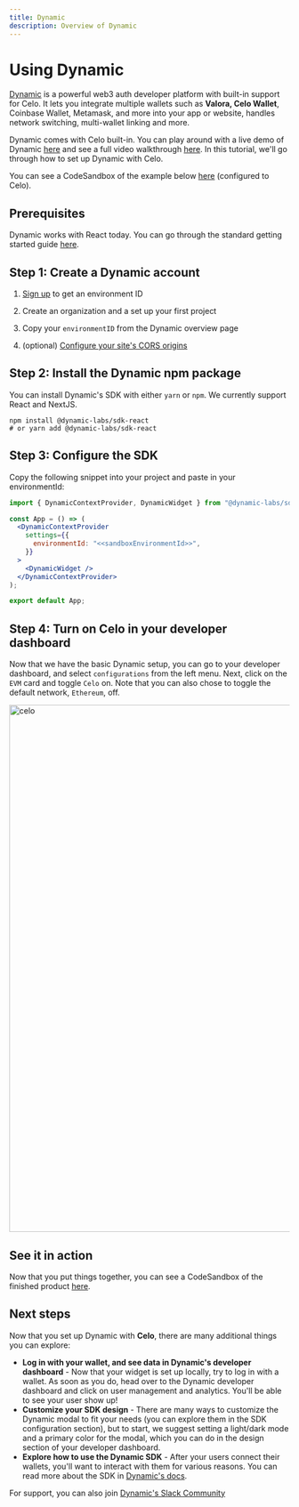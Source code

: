 ```yaml
---
title: Dynamic
description: Overview of Dynamic
---
```


# Using Dynamic

[Dynamic](https://www.dynamic.xyz/) is a powerful web3 auth developer platform with built-in support for Celo. It lets you integrate multiple wallets such as **Valora, Celo Wallet**, Coinbase Wallet, Metamask, and more into your app or website, handles network switching, multi-wallet linking and more.

Dynamic comes with Celo built-in. You can play around with a live demo of Dynamic [here](https://demo.dynamic.xyz/) and see a full video walkthrough [here](https://www.dynamic.xyz/product-walkthrough). In this tutorial, we'll go through how to set up Dynamic with Celo.

You can see a CodeSandbox of the example below [here](https://shv1y7.csb.app/) (configured to Celo).

## Prerequisites

Dynamic works with React today. You can go through the standard getting started guide [here](https://docs.dynamic.xyz/docs/getting-started-with-dynamic).

## Step 1: Create a Dynamic account

1. [Sign up](https://app.dynamic.xyz) to get an environment ID

2. Create an organization and a set up your first project

3. Copy your `environmentID` from the Dynamic overview page

4. (optional) <a href="doc:security" target="_blank"> Configure your site's CORS origins</a>

## Step 2: Install the Dynamic npm package

You can install Dynamic's SDK with either `yarn` or `npm`. We currently support React and NextJS.

```shell
npm install @dynamic-labs/sdk-react
# or yarn add @dynamic-labs/sdk-react
```

## Step 3: Configure the SDK

Copy the following snippet into your project and paste in your environmentId:

```jsx
import { DynamicContextProvider, DynamicWidget } from "@dynamic-labs/sdk-react";

const App = () => (
  <DynamicContextProvider
    settings={{
      environmentId: "<<sandboxEnvironmentId>>",
    }}
  >
    <DynamicWidget />
  </DynamicContextProvider>
);

export default App;
```

## Step 4: Turn on Celo in your developer dashboard

Now that we have the basic Dynamic setup, you can go to your developer dashboard, and select `configurations` from the left menu. Next, click on the `EVM` card and toggle `Celo` on. Note that you can also chose to toggle the default network, `Ethereum`, off.

<img width="948" alt="celo" src="https://user-images.githubusercontent.com/1596208/233650336-6d16feb9-a68c-43f2-b344-08edae9ad456.png" />

## See it in action

Now that you put things together, you can see a CodeSandbox of the finished product [here](https://shv1y7.csb.app/).

## Next steps

Now that you set up Dynamic with **Celo**, there are many additional things you can explore:

- **Log in with your wallet, and see data in Dynamic's developer dashboard** - Now that your widget is set up locally, try to log in with a wallet. As soon as you do, head over to the Dynamic developer dashboard and click on user management and analytics. You'll be able to see your user show up!
- **Customize your SDK design** - There are many ways to customize the Dynamic modal to fit your needs (you can explore them in the SDK configuration section), but to start, we suggest setting a light/dark mode and a primary color for the modal, which you can do in the design section of your developer dashboard.
- **Explore how to use the Dynamic SDK** - After your users connect their wallets, you'll want to interact with them for various reasons. You can read more about the SDK in [Dynamic's docs](https://docs.dynamic.xyz/introduction/welcome).

For support, you can also join [Dynamic's Slack Community](https://dynamic.xyz/slack)

